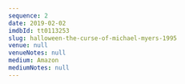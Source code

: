 ```yaml
---
sequence: 2
date: 2019-02-02
imdbId: tt0113253
slug: halloween-the-curse-of-michael-myers-1995
venue: null
venueNotes: null
medium: Amazon
mediumNotes: null
---
```


